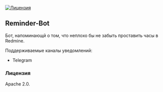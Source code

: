 [![Лицензия](https://img.shields.io/github/license/whiskyjs/reminder-bot?style=flat-square)](https://github.com/whiskyjs/reminder-bot/blob/develop/LICENSE.txt)

## Reminder-Bot

Бот, напоминающй о том, что неплохо бы не забыть проставить часы в Redmine.

Поддерживаемые каналы уведомлений:

  - Telegram

### Лицензия

Apache 2.0.